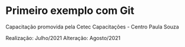 # Primeiro exemplo com Git

Capacitação promovida pela Cetec Capacitações - Centro Paula Souza

Realização: Julho/2021
Alteração: Agosto/2021
